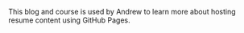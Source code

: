 This blog and course is used by Andrew to learn more about hosting resume content using GitHub Pages.
